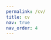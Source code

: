 ```yaml
---
permalink: /cv/
title: cv
nav: true
nav_order: 4
---
```


<script>
  window.location.href = '{{ "/assets/pdf/cv.pdf" | relative_url }}';
</script>